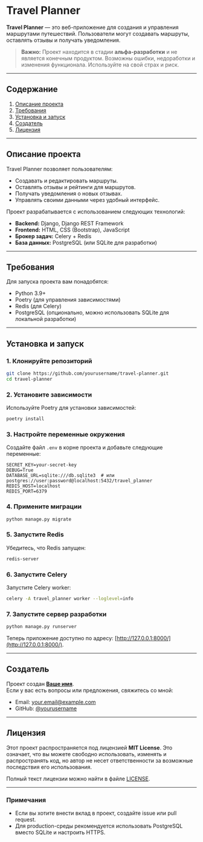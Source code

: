 # Travel Planner

**Travel Planner** — это веб-приложение для создания и управления маршрутами путешествий. Пользователи могут создавать маршруты, оставлять отзывы и получать уведомления.

> **Важно:** Проект находится в стадии **альфа-разработки** и не является конечным продуктом. Возможны ошибки, недоработки и изменения функционала. Используйте на свой страх и риск.

---

## Содержание

1. [Описание проекта](#описание-проекта)
2. [Требования](#требования)
3. [Установка и запуск](#установка-и-запуск)
4. [Создатель](#создатель)
5. [Лицензия](#лицензия)

---

## Описание проекта

Travel Planner позволяет пользователям:
- Создавать и редактировать маршруты.
- Оставлять отзывы и рейтинги для маршрутов.
- Получать уведомления о новых отзывах.
- Управлять своими данными через удобный интерфейс.

Проект разрабатывается с использованием следующих технологий:
- **Backend:** Django, Django REST Framework
- **Frontend:** HTML, CSS (Bootstrap), JavaScript
- **Брокер задач:** Celery + Redis
- **База данных:** PostgreSQL (или SQLite для разработки)

---

## Требования

Для запуска проекта вам понадобятся:
- Python 3.9+
- Poetry (для управления зависимостями)
- Redis (для Celery)
- PostgreSQL (опционально, можно использовать SQLite для локальной разработки)

---

## Установка и запуск

### 1. Клонируйте репозиторий
```bash
git clone https://github.com/yourusername/travel-planner.git
cd travel-planner
```

### 2. Установите зависимости
Используйте Poetry для установки зависимостей:
```bash
poetry install
```

### 3. Настройте переменные окружения
Создайте файл `.env` в корне проекта и добавьте следующие переменные:
```env
SECRET_KEY=your-secret-key
DEBUG=True
DATABASE_URL=sqlite:///db.sqlite3  # или postgres://user:password@localhost:5432/travel_planner
REDIS_HOST=localhost
REDIS_PORT=6379
```

### 4. Примените миграции
```bash
python manage.py migrate
```

### 5. Запустите Redis
Убедитесь, что Redis запущен:
```bash
redis-server
```

### 6. Запустите Celery
Запустите Celery worker:
```bash
celery -A travel_planner worker --loglevel=info
```

### 7. Запустите сервер разработки
```bash
python manage.py runserver
```

Теперь приложение доступно по адресу: [http://127.0.0.1:8000/](http://127.0.0.1:8000/).

---

## Создатель

Проект создан **[Ваше имя](https://github.com/yourusername)**.  
Если у вас есть вопросы или предложения, свяжитесь со мной:
- Email: your.email@example.com
- GitHub: [@yourusername](https://github.com/yourusername)

---

## Лицензия

Этот проект распространяется под лицензией **MIT License**. Это означает, что вы можете свободно использовать, изменять и распространять код, но автор не несет ответственности за возможные последствия его использования.

Полный текст лицензии можно найти в файле [LICENSE](LICENSE).

---

### Примечания

- Если вы хотите внести вклад в проект, создайте issue или pull request.
- Для production-среды рекомендуется использовать PostgreSQL вместо SQLite и настроить HTTPS.